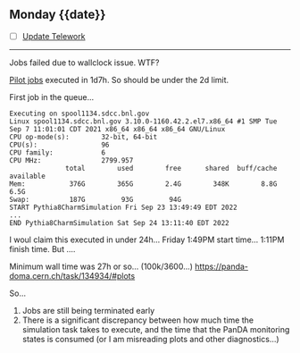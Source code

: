 ## Monday {{date}}

- [ ] [Update Telework](https://docs.google.com/spreadsheets/d/16AZZBiKL1s6eGgH2KFiJPnD8-TjRsC0HYy4Qdmbr358/edit#gid=0)

---------------------

Jobs failed due to wallclock issue.  WTF?

[Pilot jobs](https://panda-doma.cern.ch/jobs/?jeditaskid=134934&mode=drop&display_limit=100) executed in 1d7h.  So should be under the 2d limit.

First job in the queue...
```
Executing on spool1134.sdcc.bnl.gov
Linux spool1134.sdcc.bnl.gov 3.10.0-1160.42.2.el7.x86_64 #1 SMP Tue Sep 7 11:01:01 CDT 2021 x86_64 x86_64 x86_64 GNU/Linux
CPU op-mode(s):        32-bit, 64-bit
CPU(s):                96
CPU family:            6
CPU MHz:               2799.957
              total        used        free      shared  buff/cache   available
Mem:           376G        365G        2.4G        348K        8.8G        6.5G
Swap:          187G         93G         94G
START Pythia8CharmSimulation Fri Sep 23 13:49:49 EDT 2022
...
END Pythia8CharmSimulation Sat Sep 24 13:11:40 EDT 2022
```
I woul claim this executed in under 24h... Friday 1:49PM start time... 1:11PM finish time.  But ....

Minimum wall time was 27h or so... (100k/3600...)
https://panda-doma.cern.ch/task/134934/#plots

So... 
1) Jobs are still being terminated early
2) There is a significant discrepancy between how much time the simulation task takes to execute, and the time that the PanDA monitoring states is consumed (or I am misreading plots and other diagnostics...)